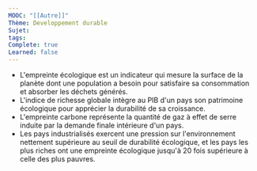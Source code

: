 ```yaml
---
MOOC: "[[Autre]]"
Thème: Developpement durable
Sujet: 
tags: 
Complete: true
Learned: false
---
```


- L'empreinte écologique est un indicateur qui mesure la surface de la planète dont une population a besoin pour satisfaire sa consommation et absorber les déchets générés.
- L'indice de richesse globale intègre au PIB d'un pays son patrimoine écologique pour apprécier la durabilité de sa croissance.
- L'empreinte carbone représente la quantité de gaz à effet de serre induite par la demande finale intérieure d'un pays.
- Les pays industrialisés exercent une pression sur l'environnement nettement supérieure au seuil de durabilité écologique, et les pays les plus riches ont une empreinte écologique jusqu'à 20 fois supérieure à celle des plus pauvres.

